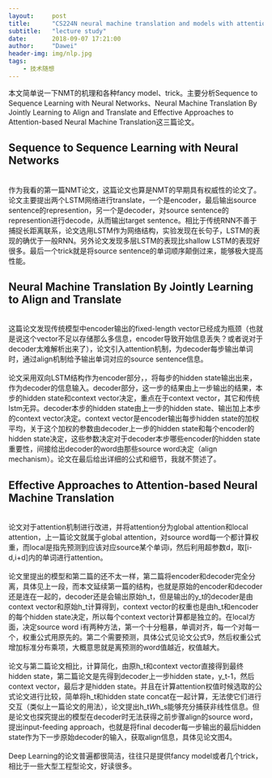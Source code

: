 ```yaml
---
layout:     post
title:      "CS224N neural machine translation and models with attention"
subtitle:   "lecture study"
date:       2018-09-07 17:21:00
author:     "Dawei"
header-img: img/nlp.jpg
tags:
    - 技术随想
---
```


本文简单说一下NMT的机理和各种fancy model、trick。主要分析Sequence to Sequence Learning
with Neural Networks、Neural Machine Translation By Jointly Learning to Align and Translate and Effective Approaches to Attention-based Neural Machine Translation这三篇论文。

## Sequence to Sequence Learning with Neural Networks
<br>作为我看的第一篇NMT论文，这篇论文也算是NMT的早期具有权威性的论文了。论文主要提出两个LSTM网络进行translate，一个是encoder，最后输出source sentence的represention，另一个是decoder，对source sentence的represention进行decode，从而输出target sentence。相比于传统RNN不善于捕捉长距离联系，论文选用LSTM作为网络结构，实验发现在长句子，LSTM的表现的确优于一般RNN。另外论文发现多层LSTM的表现比shallow LSTM的表现好很多。最后一个trick就是将source sentence的单词顺序颠倒过来，能够极大提高性能。<br/>

## Neural Machine Translation By Jointly Learning to Align and Translate
<br>这篇论文发现传统模型中encoder输出的fixed-length vector已经成为瓶颈（也就是说这个vector不足以存储那么多信息，encoder导致开始信息丢失？或者说对于decoder太难解析出来了），论文引入attention机制，为decoder每步输出单词时，通过align机制给予输出单词对应的source sentence信息。<br/>
<br>论文采用双向LSTM结构作为encoder部分，，将每步的hidden state输出出来，作为decoder的信息输入。decoder部分，这一步的结果由上一步输出的结果，本步的hidden state和context vector决定，重点在于context vector，其它和传统lstm无异。decoder本步的hidden state由上一步的hidden state、输出加上本步的context vector决定。context vector是encoder输出每步hidden state的加权平均，关于这个加权的参数由decoder上一步的hidden state和每个encoder的hidden state决定，这些参数决定对于decoder本步哪些encoder的hidden state重要性，间接给出decoder的word由那些source word决定（align mechanism）。论文在最后给出详细的公式和细节，我就不赘述了。<br/>

## Effective Approaches to Attention-based Neural Machine Translation
<br>论文对于attention机制进行改进，并将attention分为global attention和local attention，上一篇论文就属于global attention，对source word每一个都计算权重，而local是指先预测到应该对应source某个单词i，然后利用超参数d，取[i-d,i+d]内的单词进行attention。<br/>
<br>论文里提出的模型和第二篇的还不太一样，第二篇将encoder和decoder完全分离，具体见上一段，而本文延续第一篇的结构，也就是原始的encoder和decoder还是连在一起的，decoder还是会输出原始h_t，但是输出的y_t的decoder是由context vector和原始h_t计算得到，context vector的权重也是由h_t和encoder的每个hidden state决定，所以每个context vector计算都是独立的。在local方面，决定source word i有两种方法，第一个十分粗暴，单调对齐，每一个对每一个，权重公式用原先的。第二个需要预测，具体公式见论文公式9，然后权重公式增加标准分布乘项，大概意思就是离预测的word值越近，权值越大。<br/>
<br>论文与第二篇论文相比，计算简化，由原h_t和context vector直接得到最终hidden state，第二篇论文是先得到decoder上一步hidden state，y_t-1，然后context vector，最后才是hidden state。并且在计算attention权值时候选取的公式论文进行比较，简单将h_t和hidden state concat在一起计算，无法使它们进行交互（类似上一篇论文的用法），论文提出h_t*W*h_s能够充分捕获非线性信息。但是论文也探究提出的模型在decoder时无法获得之前步骤align的source word，提出input-feeding approach，也就是将final decoder每一步输出的最后hidden state作为下一步原始decoder的输入，获取align信息，具体见论文图4。<br/>
<br>Deep Learning的论文普遍都很简洁，往往只是提供fancy model或者几个trick，相比于一些大型工程型论文，好读很多。<br/>
